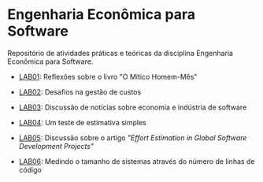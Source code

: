 # Engenharia Econômica para Software

Repositório de atividades práticas e teóricas da disciplina Engenharia Econômica para Software.


* [LAB01](docs/lab-mitico-homem-mes.md): Reflexões sobre o livro "O Mítico Homem-Mês"

* [LAB02](docs/lab-gestao-custos.md): Desafios na gestão de custos

* [LAB03](docs/lab-noticias-abes.md): Discussão de notícias sobre economia e indústria de software

* [LAB04](docs/lab-teste-estimativa.md): Um teste de estimativa simples

* [LAB05](docs/lab-artigo-icgse-effort-estimation.md): Discussão sobre o artigo _"Effort Estimation in Global Software Development Projects"_

* [LAB06](docs/lab-tamanho-sistema-ferramenta-ck.md): Medindo o tamanho de sistemas através do número de linhas de código
